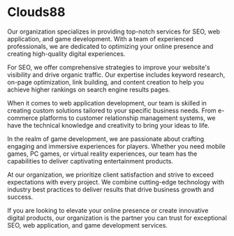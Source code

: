 # Clouds88

Our organization specializes in providing top-notch services for SEO, web application, and game development. With a team of experienced professionals, we are dedicated to optimizing your online presence and creating high-quality digital experiences.

For SEO, we offer comprehensive strategies to improve your website's visibility and drive organic traffic. Our expertise includes keyword research, on-page optimization, link building, and content creation to help you achieve higher rankings on search engine results pages.

When it comes to web application development, our team is skilled in creating custom solutions tailored to your specific business needs. From e-commerce platforms to customer relationship management systems, we have the technical knowledge and creativity to bring your ideas to life.

In the realm of game development, we are passionate about crafting engaging and immersive experiences for players. Whether you need mobile games, PC games, or virtual reality experiences, our team has the capabilities to deliver captivating entertainment products.

At our organization, we prioritize client satisfaction and strive to exceed expectations with every project. We combine cutting-edge technology with industry best practices to deliver results that drive business growth and success.

If you are looking to elevate your online presence or create innovative digital products, our organization is the partner you can trust for exceptional SEO, web application, and game development services.

